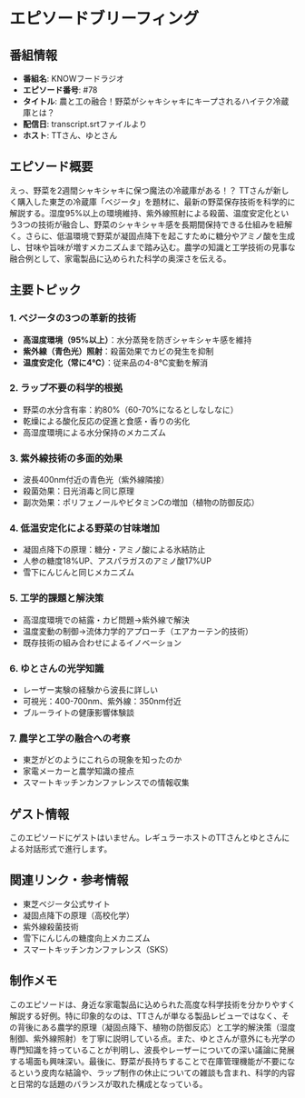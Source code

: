 # エピソードブリーフィング

## 番組情報
- **番組名**: KNOWフードラジオ
- **エピソード番号**: #78
- **タイトル**: 農と工の融合！野菜がシャキシャキにキープされるハイテク冷蔵庫とは？
- **配信日**: transcript.srtファイルより
- **ホスト**: TTさん、ゆとさん

## エピソード概要

えっ、野菜を2週間シャキシャキに保つ魔法の冷蔵庫がある！？
TTさんが新しく購入した東芝の冷蔵庫「ベジータ」を題材に、最新の野菜保存技術を科学的に解説する。湿度95%以上の環境維持、紫外線照射による殺菌、温度安定化という3つの技術が融合し、野菜のシャキシャキ感を長期間保持できる仕組みを紐解く。さらに、低温環境で野菜が凝固点降下を起こすために糖分やアミノ酸を生成し、甘味や旨味が増すメカニズムまで踏み込む。農学の知識と工学技術の見事な融合例として、家電製品に込められた科学の奥深さを伝える。

## 主要トピック

### 1. ベジータの3つの革新的技術
- **高湿度環境（95%以上）**：水分蒸発を防ぎシャキシャキ感を維持
- **紫外線（青色光）照射**：殺菌効果でカビの発生を抑制
- **温度安定化（常に4℃）**：従来品の4-8℃変動を解消

### 2. ラップ不要の科学的根拠
- 野菜の水分含有率：約80%（60-70%になるとしなしなに）
- 乾燥による酸化反応の促進と食感・香りの劣化
- 高湿度環境による水分保持のメカニズム

### 3. 紫外線技術の多面的効果
- 波長400nm付近の青色光（紫外線隣接）
- 殺菌効果：日光消毒と同じ原理
- 副次効果：ポリフェノールやビタミンCの増加（植物の防御反応）

### 4. 低温安定化による野菜の甘味増加
- 凝固点降下の原理：糖分・アミノ酸による氷結防止
- 人参の糖度18%UP、アスパラガスのアミノ酸17%UP
- 雪下にんじんと同じメカニズム

### 5. 工学的課題と解決策
- 高湿度環境での結露・カビ問題→紫外線で解決
- 温度変動の制御→流体力学的アプローチ（エアカーテン的技術）
- 既存技術の組み合わせによるイノベーション

### 6. ゆとさんの光学知識
- レーザー実験の経験から波長に詳しい
- 可視光：400-700nm、紫外線：350nm付近
- ブルーライトの健康影響体験談

### 7. 農学と工学の融合への考察
- 東芝がどのようにこれらの現象を知ったのか
- 家電メーカーと農学知識の接点
- スマートキッチンカンファレンスでの情報収集

## ゲスト情報

このエピソードにゲストはいません。レギュラーホストのTTさんとゆとさんによる対話形式で進行します。

## 関連リンク・参考情報

- 東芝ベジータ公式サイト
- 凝固点降下の原理（高校化学）
- 紫外線殺菌技術
- 雪下にんじんの糖度向上メカニズム
- スマートキッチンカンファレンス（SKS）

## 制作メモ

このエピソードは、身近な家電製品に込められた高度な科学技術を分かりやすく解説する好例。特に印象的なのは、TTさんが単なる製品レビューではなく、その背後にある農学的原理（凝固点降下、植物の防御反応）と工学的解決策（湿度制御、紫外線照射）を丁寧に説明している点。また、ゆとさんが意外にも光学の専門知識を持っていることが判明し、波長やレーザーについての深い議論に発展する場面も興味深い。最後に、野菜が長持ちすることで在庫管理機能が不要になるという皮肉な結論や、ラップ制作の休止についての雑談も含まれ、科学的内容と日常的な話題のバランスが取れた構成となっている。